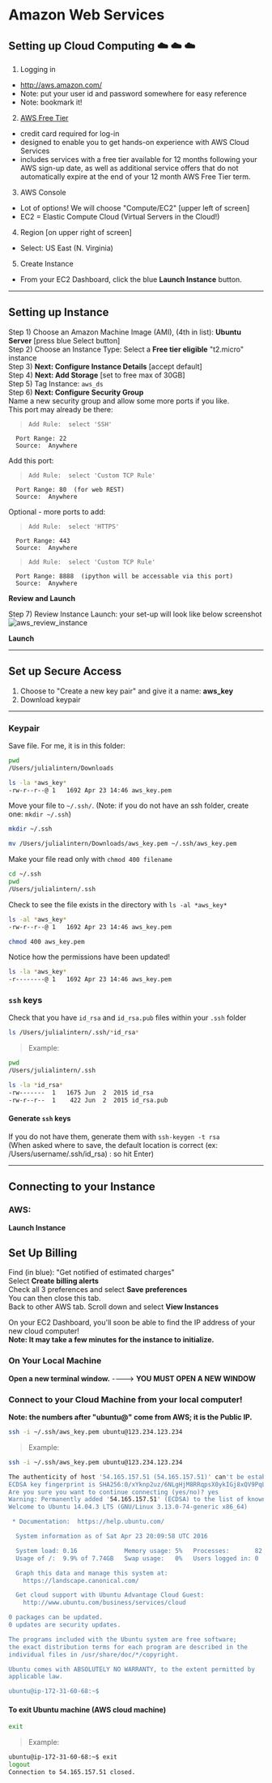 # Amazon Web Services
## Setting up Cloud Computing :cloud: :cloud: :cloud:

1.  Logging in  
  * http://aws.amazon.com/  
  * Note:  put your user id and password somewhere for easy reference
  * Note:  bookmark it!

2.  [AWS Free Tier](https://aws.amazon.com/free/)  
  * credit card required for log-in
  * designed to enable you to get hands-on experience with AWS Cloud Services
  * includes services with a free tier available for 12 months following your AWS sign-up date, as well as additional service offers that do not automatically expire at the end of your 12 month AWS Free Tier term.

3.  AWS Console  
  * Lot of options!  We will choose "Compute/EC2"  [upper left of screen]  
  * EC2 = Elastic Compute Cloud (Virtual Servers in the Cloud!)  

4.  Region [on upper right of screen]  
  * Select:  US East (N. Virginia)

5.  Create Instance  
  * From your EC2 Dashboard, click the blue **Launch Instance** button.

---

## Setting up Instance

Step 1) Choose an Amazon Machine Image (AMI), (4th in list):  **Ubuntu Server** [press blue Select button]  
Step 2) Choose an Instance Type:  Select a **Free tier eligible** "t2.micro" instance  
Step 3) **Next: Configure Instance Details**  [accept default]  
Step 4) **Next:  Add Storage**  [set to free max of 30GB]  
Step 5) Tag Instance: `aws_ds`  
Step 6) **Next:  Configure Security Group**  
Name a new security group and allow some more ports if you like.  
This port may already be there:  
>     Add Rule:  select 'SSH'  
      Port Range: 22
      Source:  Anywhere  

Add this port:  
>     Add Rule:  select 'Custom TCP Rule'  
      Port Range: 80  (for web REST)
      Source:  Anywhere  

Optional - more ports to add:  
>     Add Rule:  select 'HTTPS'  
      Port Range: 443
      Source:  Anywhere  

>     Add Rule:  select 'Custom TCP Rule'  
      Port Range: 8888  (ipython will be accessable via this port)
      Source:  Anywhere  

 
      
**Review and Launch**    

Step 7) Review Instance Launch: your set-up will look like below screenshot  
![aws_review_instance](images/aws_review_instance.png)

**Launch**  



---

## Set up Secure Access  

1.  Choose to "Create a new key pair" and give it a name:  **aws_key**  
2.  Download keypair

---

### Keypair
Save file.  For me, it is in this folder:  
```bash
pwd
/Users/julialintern/Downloads

ls -la *aws_key*
-rw-r--r--@ 1   1692 Apr 23 14:46 aws_key.pem
```  

Move your file to `~/.ssh/`.  (Note:  if you do not have an ssh folder, create one:  `mkdir ~/.ssh`)  
```bash
mkdir ~/.ssh
```
```bash 
mv /Users/julialintern/Downloads/aws_key.pem ~/.ssh/aws_key.pem
```
Make your file read only with `chmod 400 filename`
```bash
cd ~/.ssh
pwd
/Users/julialintern/.ssh
```
Check to see the file exists in the directory with `ls -al *aws_key*`
```bash
ls -al *aws_key*
-rw-r--r--@ 1   1692 Apr 23 14:46 aws_key.pem
```

```bash
chmod 400 aws_key.pem
```

Notice how the permissions have been updated!
```bash
ls -la *aws_key*
-r--------@ 1   1692 Apr 23 14:46 aws_key.pem
```  

### `ssh` keys
Check that you have `id_rsa` and `id_rsa.pub` files within your `.ssh` folder  
```bash
ls /Users/julialintern/.ssh/*id_rsa*
```
>Example:  
```bash
pwd
/Users/julialintern/.ssh
```
```bash
ls -la *id_rsa*
-rw-------  1   1675 Jun  2  2015 id_rsa
-rw-r--r--  1    422 Jun  2  2015 id_rsa.pub
```  

#### Generate `ssh` keys
If you do not have them, generate them with `ssh-keygen -t rsa`    
(When asked where to save, the default location is correct (ex: /Users/username/.ssh/id_rsa) : so hit Enter)

---

## Connecting to your Instance  
### AWS:  
**Launch Instance**

## Set Up Billing  
Find (in blue):  "Get notified of estimated charges"  
Select **Create billing alerts**  
Check all 3 preferences and select **Save preferences**  
You can then close this tab.  
Back to other AWS tab.  Scroll down and select **View Instances**

On your EC2 Dashboard, you'll soon be able to find the IP address of your new cloud computer!  
**Note:  It may take a few minutes for the instance to initialize.**

### On Your Local Machine  

**Open a new terminal window.** ----> **YOU MUST OPEN A NEW WINDOW**


### Connect to your Cloud Machine from your local computer!  

**Note:  the numbers after "ubuntu@" come from AWS; it is the Public IP.**    
```bash
ssh -i ~/.ssh/aws_key.pem ubuntu@123.234.123.234
```  

>Example:  

```bash
ssh -i ~/.ssh/aws_key.pem ubuntu@123.234.123.234

The authenticity of host '54.165.157.51 (54.165.157.51)' can't be established.
ECDSA key fingerprint is SHA256:0/xYknp2uz/6NLgHjM8RRqpsX0ykIGj8xQV9PqL3mkU.
Are you sure you want to continue connecting (yes/no)? yes
Warning: Permanently added '54.165.157.51' (ECDSA) to the list of known hosts.
Welcome to Ubuntu 14.04.3 LTS (GNU/Linux 3.13.0-74-generic x86_64)

 * Documentation:  https://help.ubuntu.com/

  System information as of Sat Apr 23 20:09:58 UTC 2016

  System load: 0.16             Memory usage: 5%   Processes:       82
  Usage of /:  9.9% of 7.74GB   Swap usage:   0%   Users logged in: 0

  Graph this data and manage this system at:
    https://landscape.canonical.com/

  Get cloud support with Ubuntu Advantage Cloud Guest:
    http://www.ubuntu.com/business/services/cloud

0 packages can be updated.
0 updates are security updates.

The programs included with the Ubuntu system are free software;
the exact distribution terms for each program are described in the
individual files in /usr/share/doc/*/copyright.

Ubuntu comes with ABSOLUTELY NO WARRANTY, to the extent permitted by
applicable law.

ubuntu@ip-172-31-60-68:~$
```  

#### To exit Ubuntu machine (AWS cloud machine)  

```bash
exit
```  

>Example:  
```bash
ubuntu@ip-172-31-60-68:~$ exit
logout
Connection to 54.165.157.51 closed.
```
